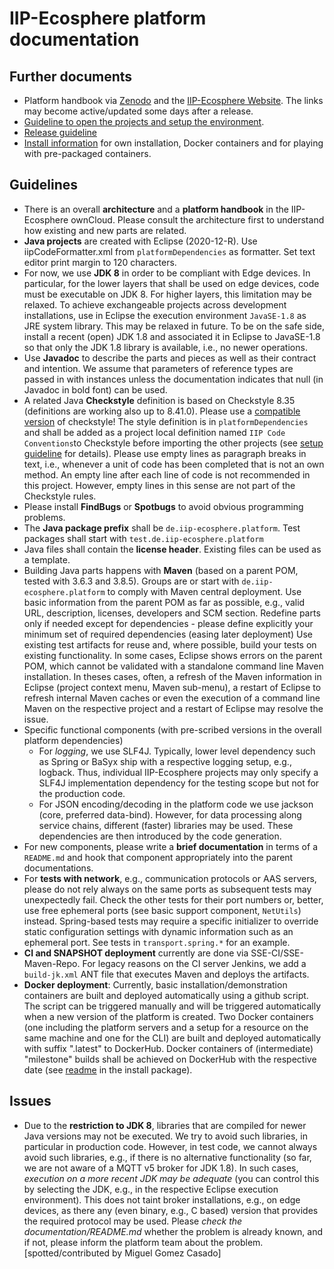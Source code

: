 # IIP-Ecosphere platform documentation

## Further documents 
* Platform handbook via [Zenodo](https://doi.org/10.5281/zenodo.5168946) and the [IIP-Ecosphere Website](https://www.iip-ecosphere.eu/). The links may become active/updated some days after a release.
* [Guideline to open the projects and setup the environment](../documentation/Guideline.pdf?raw=true).
* [Release guideline](../documentation/RELEASE.md)
* [Install information](../documentation/INSTALL.md) for own installation, Docker containers and for playing with pre-packaged containers.

## Guidelines
* There is an overall **architecture** and a **platform handbook** in the IIP-Ecosphere ownCloud. Please consult the architecture first to understand 
  how existing and new parts are related.
* **Java projects** are created with Eclipse (2020-12-R). Use iipCodeFormatter.xml from ``platformDependencies`` as formatter. Set text editor print margin to 120 characters. 
* For now, we use **JDK 8** in order to be compliant with Edge devices. In particular, for the lower layers that shall be used on edge devices, code must be executable on JDK 8. For higher layers, this limitation may be relaxed. To achieve exchangeable projects across development installations, use in Eclipse the execution environment ``JavaSE-1.8`` as JRE system library. This may be relaxed in future. To be on the safe side, install a recent (open) JDK 1.8 and associated it in Eclipse to JavaSE-1.8 so that only the JDK 1.8 library is available, i.e., no newer operations. 
* Use **Javadoc** to describe the parts and pieces as well as their contract and intention. We assume that parameters of reference types are passed in with instances unless the documentation indicates that null (in Javadoc in bold font) can be used.
* A related Java **Checkstyle** definition is based on Checkstyle 8.35 (definitions are working also up to 8.41.0). Please use a [compatible version](https://stackoverflow.com/questions/68208024/how-to-downgrade-checkstyle-to-8-40-or-8-41-in-eclipse) of checkstyle! The style definition is in ``platformDependencies`` and shall be added as a project local definition named ``IIP Code Conventions``to Checkstyle before importing the other projects (see [setup guideline](../documentation/Guideline.pdf?raw=true) for details). Please use empty lines as paragraph breaks in text, i.e., whenever a unit of code has been completed that is not an own method. An empty line after each line of code is not recommended in this project. However, empty lines in this sense are not part of the Checkstyle rules.
* Please install **FindBugs** or **Spotbugs** to avoid obvious programming problems.
* The **Java package prefix** shall be ``de.iip-ecosphere.platform``. Test packages shall start with ``test.de.iip-ecosphere.platform`` 
* Java files shall contain the **license header**. Existing files can be used as a template.
* Building Java parts happens with **Maven** (based on a parent POM, tested with 3.6.3 and 3.8.5). Groups are or start with ``de.iip-ecosphere.platform`` to comply with Maven central deployment. Use basic information from the parent POM as far as possible, e.g., valid URL, description, licenses, developers and SCM section. Redefine parts only if 
  needed except for dependencies - please define explicitly your minimum set of required dependencies (easing later deployment) Use existing test artifacts for reuse and, where possible, build your tests on existing functionality. In some cases, Eclipse shows errors on the parent POM, which cannot be validated with a standalone command line Maven installation. In theses cases, often, a refresh of the Maven information in Eclipse (project context menu, Maven sub-menu), a restart of Eclipse to refresh internal Maven caches or even the execution of a command line Maven on the respective project and a restart of Eclipse may resolve the issue.
* Specific functional components (with pre-scribed versions in the overall platform dependencies)
  * For *logging*, we use SLF4J. Typically, lower level dependency such as Spring or BaSyx ship with a respective logging setup, e.g., logback. Thus, individual IIP-Ecosphere projects may only specify a SLF4J implementation dependency for the testing scope but not for the production code.
  * For JSON encoding/decoding in the platform code we use jackson (core, preferred data-bind). However, for data processing along service chains, different (faster) libraries may be used. These dependencies are then introduced by the code generation.
* For new components, please write a **brief documentation** in terms of a ``README.md`` and hook that component appropriately into the parent documentations.
* For **tests with network**, e.g., communication protocols or AAS servers, please do not rely always on the same ports as subsequent tests may unexpectedly fail. Check the other tests for their port numbers or, better, use free ephemeral ports (see basic support component, ``NetUtils``) instead. Spring-based tests may require a specific initializer to override static configuration settings with dynamic information such as an ephemeral port. See tests in ``transport.spring.*`` for an example.
* **CI and SNAPSHOT deployment** currently are done via SSE-CI/SSE-Maven-Repo. For legacy reasons on the CI server Jenkins, we add a ``build-jk.xml`` ANT file that executes Maven and deploys the artifacts.
* **Docker deployment**: Currently, basic installation/demonstration containers are built and deployed automatically using a github script. The script can be triggered manually and will be triggered automatically when a new version of the platform is created. Two Docker containers (one including the platform servers and a setup for a resource on the same machine and one for the CLI) are built and deployed automatically with suffix ".latest" to DockerHub. Docker containers of (intermediate) "milestone" builds shall be achieved on DockerHub with the respective date (see [readme](https://github.com/iip-ecosphere/platform/blob/main/platform/tools/Install/container/readme.txt) in the install package).

## Issues

* Due to the **restriction to JDK 8**, libraries that are compiled for newer Java versions may not be executed. We try to avoid such libraries, in particular in production code. However, in test code, we cannot always avoid such libraries, e.g., if there is no alternative functionality (so far, we are not aware of a MQTT v5 broker for JDK 1.8). In such cases, *execution on a more recent JDK may be adequate* (you can control this by selecting the JDK, e.g., in the respective Eclipse execution environment). This does not taint broker installations, e.g., on edge devices, as there any (even binary, e.g., C based) version that provides the required protocol may be used. Please *check the documentation/README.md* whether the problem is already known, and if not, please inform the platform team about the problem. [spotted/contributed by Miguel Gomez Casado]